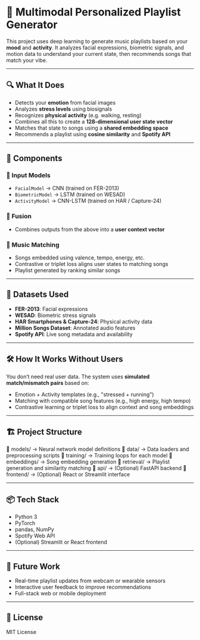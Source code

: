 # 🎵 Multimodal Personalized Playlist Generator

This project uses deep learning to generate music playlists based on your **mood** and **activity**. It analyzes facial expressions, biometric signals, and motion data to understand your current state, then recommends songs that match your vibe.

---

## 🔍 What It Does

- Detects your **emotion** from facial images  
- Analyzes **stress levels** using biosignals  
- Recognizes **physical activity** (e.g. walking, resting)  
- Combines all this to create a **128-dimensional user state vector**  
- Matches that state to songs using a **shared embedding space**  
- Recommends a playlist using **cosine similarity** and **Spotify API**

---

## 🧠 Components

### 🧱 Input Models

- `FacialModel` → CNN (trained on FER-2013)
- `BiometricModel` → LSTM (trained on WESAD)
- `ActivityModel` → CNN-LSTM (trained on HAR / Capture-24)

### 🔀 Fusion

- Combines outputs from the above into a **user context vector**

### 🎵 Music Matching

- Songs embedded using valence, tempo, energy, etc.
- Contrastive or triplet loss aligns user states to matching songs
- Playlist generated by ranking similar songs

---

## 📁 Datasets Used

- **FER-2013**: Facial expressions  
- **WESAD**: Biometric stress signals  
- **HAR Smartphones & Capture-24**: Physical activity data  
- **Million Songs Dataset**: Annotated audio features  
- **Spotify API**: Live song metadata and availability

---

## 🛠 How It Works Without Users

You don’t need real user data. The system uses **simulated match/mismatch pairs** based on:
- Emotion + Activity templates (e.g., "stressed + running")
- Matching with compatible song features (e.g., high energy, high tempo)
- Contrastive learning or triplet loss to align context and song embeddings

---

## 🏗 Project Structure

📁 models/ → Neural network model definitions
📁 data/ → Data loaders and preprocessing scripts
📁 training/ → Training loops for each model
📁 embeddings/ → Song embedding generation
📁 retrieval/ → Playlist generation and similarity matching
📁 api/ → (Optional) FastAPI backend
📁 frontend/ → (Optional) React or Streamlit interface

---

## 📦 Tech Stack

- Python 3  
- PyTorch  
- pandas, NumPy  
- Spotify Web API  
- (Optional) Streamlit or React frontend

---

## 📌 Future Work

- Real-time playlist updates from webcam or wearable sensors  
- Interactive user feedback to improve recommendations  
- Full-stack web or mobile deployment  

---

## 📜 License

MIT License
